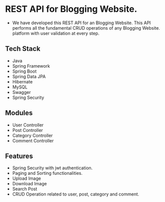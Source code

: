 # REST API for Blogging Website.

* We have developed this REST API for an Blogging Website. This API performs all the fundamental CRUD operations of any Blogging Website. platform with user validation at every step.

## Tech Stack

* Java
* Spring Framework
* Spring Boot
* Spring Data JPA
* Hibernate
* MySQL
* Swagger
* Spring Security

## Modules

* User Controller
* Post Controller
* Category Controller
* Comment Controller

## Features

* Spring Security with jwt authentication.
* Paging and Sorting functionalities.
* Upload Image
* Download Image
* Search Post
* CRUD Operation related to user, post, category and comment.
